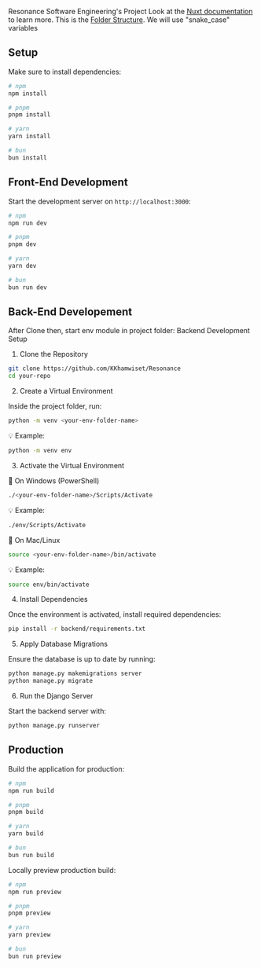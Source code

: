 Resonance
Software Engineering's Project
Look at the [Nuxt documentation](https://nuxt.com/docs/getting-started/introduction) to learn more.
This is the [Folder Structure](https://vueschool.io/articles/vuejs-tutorials/understanding-the-directory-structure-in-nuxt-3/).
We will use "snake_case" variables
## Setup

Make sure to install dependencies:

```bash
# npm
npm install

# pnpm
pnpm install

# yarn
yarn install

# bun
bun install
```

## Front-End Development

Start the development server on `http://localhost:3000`:

```bash
# npm
npm run dev

# pnpm
pnpm dev

# yarn
yarn dev

# bun
bun run dev
```
## Back-End Developement
After Clone then, start env module in project folder:
Backend Development Setup

1. Clone the Repository
```bash
git clone https://github.com/KKhamwiset/Resonance
cd your-repo
```

2. Create a Virtual Environment

Inside the project folder, run:
```bash
python -m venv <your-env-folder-name>
```
💡 Example:
```bash
python -m venv env
```
3. Activate the Virtual Environment

🔹 On Windows (PowerShell)
```bash
./<your-env-folder-name>/Scripts/Activate
```
💡 Example:
```bash
./env/Scripts/Activate
```
🔹 On Mac/Linux
```bash
source <your-env-folder-name>/bin/activate
```
💡 Example:
```bash
source env/bin/activate
```
4. Install Dependencies

Once the environment is activated, install required dependencies:
```bash
pip install -r backend/requirements.txt
```
5. Apply Database Migrations

Ensure the database is up to date by running:
```bash
python manage.py makemigrations server
python manage.py migrate
```
6. Run the Django Server

Start the backend server with:
```bash
python manage.py runserver
```

## Production

Build the application for production:

```bash
# npm
npm run build

# pnpm
pnpm build

# yarn
yarn build

# bun
bun run build
```

Locally preview production build:

```bash
# npm
npm run preview

# pnpm
pnpm preview

# yarn
yarn preview

# bun
bun run preview
```
